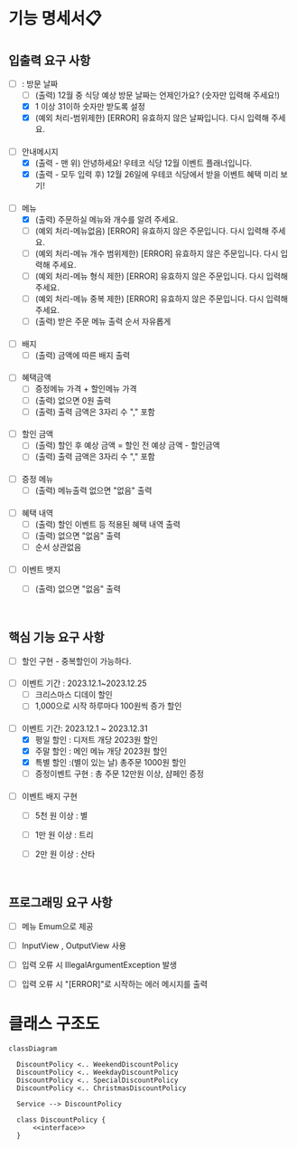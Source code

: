 # 기능 명세서📋


## 입출력 요구 사항 
- [ ] : 방문 날짜
  - [ ]  (출력) 12월 중 식당 예상 방문 날짜는 언제인가요? (숫자만 입력해 주세요!)
  - [x]  1 이상 31이하 숫자만 받도록 설정
  - [x] (예외 처리-범위제한) [ERROR] 유효하지 않은 날짜입니다. 다시 입력해 주세요.
####
- [ ] 안내메시지 
  - [x] (출력 - 맨 위) 안녕하세요! 우테코 식당 12월 이벤트 플래너입니다.
  - [x] (출력 - 모두 입력 후) 12월 26일에 우테코 식당에서 받을 이벤트 혜택 미리 보기!
####
- [ ] 메뉴
  - [x] (출력) 주문하실 메뉴와 개수를 알려 주세요.
  - [ ] (예외 처리-메뉴없음) [ERROR] 유효하지 않은 주문입니다. 다시 입력해 주세요.
  - [ ] (예외 처리-메뉴 개수 범위제한) [ERROR] 유효하지 않은 주문입니다. 다시 입력해 주세요.
  - [ ] (예외 처리-메뉴 형식 제한) [ERROR] 유효하지 않은 주문입니다. 다시 입력해 주세요.
  - [ ] (예외 처리-메뉴 중복 제한) [ERROR] 유효하지 않은 주문입니다. 다시 입력해 주세요.
  - [ ] (출력) 받은 주문 메뉴 출력 순서 자유롭게 
####
- [ ] 배지
  - [ ] (출력) 금액에 따른 배지 출력 
####
- [ ] 혜택금액 
  - [ ] 증정메뉴 가격 + 할인메뉴 가격
  - [ ] (출력) 없으면 0원 출력 
  - [ ] (출력)  출력 금액은 3자리 수 "," 포함
####
- [ ] 할인 금액
  - [ ] (출력) 할인 후 예상 금액 = 할인 전 예상 금액 - 할인금액
  - [ ] (출력) 출력 금액은 3자리 수 "," 포함 
####
- [ ] 증정 메뉴
  - [ ] (출력) 메뉴출력 없으면 "없음" 출력

####
- [ ] 혜택 내역
  - [ ] (출력) 할인 이벤트 등 적용된 혜택 내역 출력
  - [ ] (출력) 없으면 "없음" 출력
  - [ ] 순서 상관없음
####
 - [ ] 이벤트 뱃지
   - [ ] (출력) 없으면 "없음" 출력
 


<br>

## 핵심 기능 요구 사항
- [ ] 할인 구현  - 중복할인이 가능하다. 
####
- [ ] 이벤트 기간 : 2023.12.1~2023.12.25
  - [ ] 크리스마스 디데이 할인 
  - [ ] 1,000으로 시작 하루마다 100원씩 증가 할인
####
  - [ ] 이벤트 기간: 2023.12.1 ~ 2023.12.31
    - [x] 평일 할인 : 디저트 개당 2023원 할인
    - [x] 주말 할인 : 메인 메뉴 개당 2023원 할인 
    - [x] 특별 할인 :(별이 있는 날) 총주문 1000원 할인 
    - [ ] 증정이벤트 구현  : 총 주문 12만원 이상, 샴페인 증정
####
- [ ] 이벤트 배지 구현 
  - [ ] 5천 원 이상 : 별
  - [ ] 1만 원 이상 : 트리
  - [ ] 2만 원 이상 : 산타

 
<br> 

## 프로그래밍 요구 사항
- [ ] 메뉴 Emum으로 제공
- [ ] InputView , OutputView 사용 
- [ ] 입력 오류 시 IllegalArgumentException 발생 
- [ ] 입력 오류 시 "[ERROR]"로 시작하는 에러 메시지를 출력 





# 클래스 구조도


```mermaid
classDiagram

  DiscountPolicy <.. WeekendDiscountPolicy
  DiscountPolicy <.. WeekdayDiscountPolicy
  DiscountPolicy <.. SpecialDiscountPolicy
  DiscountPolicy <.. ChristmasDiscountPolicy
  
  Service --> DiscountPolicy
  
  class DiscountPolicy {
      <<interface>>
  }
  
  

    
```